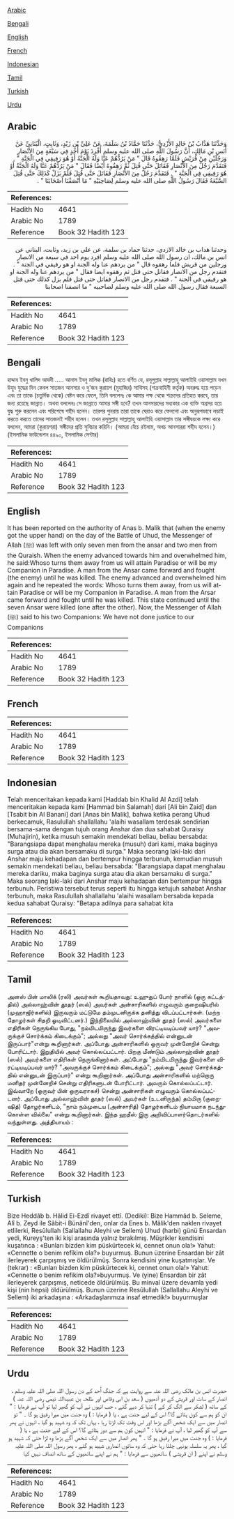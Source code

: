 [Arabic](#arabic)

[Bengali](#bengali)

[English](#english)

[French](#french)

[Indonesian](#indonesian)

[Tamil](#tamil)

[Turkish](#turkish)

[Urdu](#urdu)

## Arabic


<div dir="rtl" lang="ar" style={{fontSize:'larger',backgroundColor:'#f8f9fa',padding:20}}>
وَحَدَّثَنَا هَدَّابُ بْنُ خَالِدٍ الأَزْدِيُّ، حَدَّثَنَا حَمَّادُ بْنُ سَلَمَةَ، عَنْ عَلِيِّ بْنِ زَيْدٍ، وَثَابِتٍ، الْبُنَانِيِّ عَنْ أَنَسِ بْنِ مَالِكٍ، أَنَّ رَسُولَ اللَّهِ صلى الله عليه وسلم أُفْرِدَ يَوْمَ أُحُدٍ فِي سَبْعَةٍ مِنَ الأَنْصَارِ وَرَجُلَيْنِ مِنْ قُرَيْشٍ فَلَمَّا رَهِقُوهُ قَالَ ‏"‏ مَنْ يَرُدُّهُمْ عَنَّا وَلَهُ الْجَنَّةُ أَوْ هُوَ رَفِيقِي فِي الْجَنَّةِ ‏"‏ ‏.‏ فَتَقَدَّمَ رَجُلٌ مِنَ الأَنْصَارِ فَقَاتَلَ حَتَّى قُتِلَ ثُمَّ رَهِقُوهُ أَيْضًا فَقَالَ ‏"‏ مَنْ يَرُدُّهُمْ عَنَّا وَلَهُ الْجَنَّةُ أَوْ هُوَ رَفِيقِي فِي الْجَنَّةِ ‏"‏ ‏.‏ فَتَقَدَّمَ رَجُلٌ مِنَ الأَنْصَارِ فَقَاتَلَ حَتَّى قُتِلَ فَلَمْ يَزَلْ كَذَلِكَ حَتَّى قُتِلَ السَّبْعَةُ فَقَالَ رَسُولُ اللَّهِ صلى الله عليه وسلم لِصَاحِبَيْهِ ‏"‏ مَا أَنْصَفْنَا أَصْحَابَنَا ‏"‏ ‏.‏
</div>
<div style={{backgroundColor:'#f8f9fa',padding:20, marginBottom: 10}}><table> <thead> <tr> <th>References:</th> <th></th> </tr> </thead> <tbody><tr><td>Hadith No</td><td>4641</td></tr><tr><td>Arabic No</td><td>1789</td></tr><tr><td>Reference</td><td>Book 32 Hadith 123</td></tr></tbody></table></div>


<div dir="rtl" lang="ar" style={{fontSize:'larger',backgroundColor:'#f8f9fa',padding:20}}>
وحدثنا هداب بن خالد الازدي، حدثنا حماد بن سلمة، عن علي بن زيد، وثابت، البناني عن انس بن مالك، ان رسول الله صلى الله عليه وسلم افرد يوم احد في سبعة من الانصار ورجلين من قريش فلما رهقوه قال " من يردهم عنا وله الجنة او هو رفيقي في الجنة " . فتقدم رجل من الانصار فقاتل حتى قتل ثم رهقوه ايضا فقال " من يردهم عنا وله الجنة او هو رفيقي في الجنة " . فتقدم رجل من الانصار فقاتل حتى قتل فلم يزل كذلك حتى قتل السبعة فقال رسول الله صلى الله عليه وسلم لصاحبيه " ما انصفنا اصحابنا
</div>
<div style={{backgroundColor:'#f8f9fa',padding:20, marginBottom: 10}}><table> <thead> <tr> <th>References:</th> <th></th> </tr> </thead> <tbody><tr><td>Hadith No</td><td>4641</td></tr><tr><td>Arabic No</td><td>1789</td></tr><tr><td>Reference</td><td>Book 32 Hadith 123</td></tr></tbody></table></div>

## Bengali


<div dir="ltr" lang="bn" style={{fontSize:'larger',backgroundColor:'#f8f9fa',padding:20}}>
হাদ্দাব ইবনু খালিদ আযদী ..... আনাস ইবনু মালিক (রাযিঃ) হতে বর্ণিত যে, রসূলুল্লাহ সাল্লাল্লাহু আলাইহি ওয়াসাল্লাম যখন উহুদ যুদ্ধের দিন কেবল সাতজন আনসার ও দু'জন কুরায়শ (মুহাজির) সাথিসহ (শক্রবাহিনী কর্তৃক) অবরুদ্ধ হয়ে পড়েন এবং তা তাকে (চতুর্দিক থেকে) বেষ্টন করে ফেলে, তিনি বললেনঃ কে আমার পক্ষ থেকে শক্রদের প্রতিহত করবে, তার জন্য রয়েছে জান্নাত। অথবা বললেনঃ সে জান্নাতে আমার সঙ্গী হবে? তখন আনসারদের মধ্যকার এক ব্যক্তি অগ্রসর হয়ে যুদ্ধ শুরু করলেন এবং পরিশেষে শহীদ হলেন। তারপর পুনরায় তারা তাকে ঘেরাও করে ফেললো এবং অনুরূপভাবে লড়াই করতে করতে তাদের সাতজনই শহীদ হলেন। তখন রসূলুল্লাহ সাল্লাল্লাহু আলাইহি ওয়াসাল্লাম তার সঙ্গীদ্বয়কে লক্ষ্য করে বললেন, আমরা (কুরায়শরা) সঙ্গীদের প্রতি সুবিচার করিনি। (আমরা বেঁচে রইলাম, অথচ আনসাররা শহীদ হলেন।) (ইসলামিক ফাউন্ডেশন ৪৪৯০, ইসলামিক সেন্টার)
</div>
<div style={{backgroundColor:'#f8f9fa',padding:20, marginBottom: 10}}><table> <thead> <tr> <th>References:</th> <th></th> </tr> </thead> <tbody><tr><td>Hadith No</td><td>4641</td></tr><tr><td>Arabic No</td><td>1789</td></tr><tr><td>Reference</td><td>Book 32 Hadith 123</td></tr></tbody></table></div>

## English


<div dir="ltr" lang="en" style={{fontSize:'larger',backgroundColor:'#f8f9fa',padding:20}}>
It has been reported on the authority of Anas b. Malik that (when the enemy got the upper hand) on the day of the Battle of Uhud, the Messenger of Allah (ﷺ) was left with only seven men from the ansar and two men from the Quraish. When the enemy advanced towards him and overwhelmed him, he said:Whoso turns them away from us will attain Paradise or will be my Companion in Paradise. A man from the Ansar came forward and fought (the enemy) until he was killed. The enemy advanced and overwhelmed him again and he repeated the words: Whoso turns them away, from us will attain Paradise or will be my Companion in Paradise. A man from the Arsar came forward and fought until he was killed. This state continued until the seven Ansar were killed (one after the other). Now, the Messenger of Allah (ﷺ) said to his two Companions: We have not done justice to our Companions
</div>
<div style={{backgroundColor:'#f8f9fa',padding:20, marginBottom: 10}}><table> <thead> <tr> <th>References:</th> <th></th> </tr> </thead> <tbody><tr><td>Hadith No</td><td>4641</td></tr><tr><td>Arabic No</td><td>1789</td></tr><tr><td>Reference</td><td>Book 32 Hadith 123</td></tr></tbody></table></div>

## French


<div dir="ltr" lang="fr" style={{fontSize:'larger',backgroundColor:'#f8f9fa',padding:20}}>

</div>
<div style={{backgroundColor:'#f8f9fa',padding:20, marginBottom: 10}}><table> <thead> <tr> <th>References:</th> <th></th> </tr> </thead> <tbody><tr><td>Hadith No</td><td>4641</td></tr><tr><td>Arabic No</td><td>1789</td></tr><tr><td>Reference</td><td>Book 32 Hadith 123</td></tr></tbody></table></div>

## Indonesian


<div dir="ltr" lang="id" style={{fontSize:'larger',backgroundColor:'#f8f9fa',padding:20}}>
Telah menceritakan kepada kami [Haddab bin Khalid Al Azdi] telah menceritakan kepada kami [Hammad bin Salamah] dari [Ali bin Zaid] dan [Tsabit bin Al Banani] dari [Anas bin Malik], bahwa ketika perang Uhud berkecamuk, Rasulullah shallallahu 'alaihi wasallam terdesak sendirian bersama-sama dengan tujuh orang Anshar dan dua sahabat Quraisy (Muhajirin), ketika musuh semakin mendekati beliau, beliau bersabda: "Barangsiapa dapat menghalau mereka (musuh) dari kami, maka baginya surga atau dia akan bersamaku di surga." Maka seorang laki-laki dari Anshar maju kehadapan dan bertempur hingga terbunuh, kemudian musuh semakin mendekati beliau, beliau bersabda: "Barangsiapa dapat menghalau mereka dariku, maka baginya surga atau dia akan bersamaku di surga." Maka seorang laki-laki dari Anshar maju kehadapan dan bertempur hingga terbunuh. Peristiwa tersebut terus seperti itu hingga ketujuh sahabat Anshar terbunuh, maka Rasulullah shallallahu 'alaihi wasallam bersabda kepada kedua sahabat Quraisy: "Betapa adilnya para sahabat kita
</div>
<div style={{backgroundColor:'#f8f9fa',padding:20, marginBottom: 10}}><table> <thead> <tr> <th>References:</th> <th></th> </tr> </thead> <tbody><tr><td>Hadith No</td><td>4641</td></tr><tr><td>Arabic No</td><td>1789</td></tr><tr><td>Reference</td><td>Book 32 Hadith 123</td></tr></tbody></table></div>

## Tamil


<div dir="ltr" lang="ta" style={{fontSize:'larger',backgroundColor:'#f8f9fa',padding:20}}>
அனஸ் பின் மாலிக் (ரலி) அவர்கள் கூறியதாவது: உஹுதுப் போர் நாளில் (ஒரு கட்டத்தில்) அல்லாஹ்வின் தூதர் (ஸல்) அவர்கள் அன்சாரிகளில் எழுவரும் குறைஷியரில் (முஹாஜிர்களில்) இருவரும் மட்டுமே தம்முடனிருக்க தனித்து விடப்பட்டார்கள். (மற்ற தோழர்கள் சிதறி ஓடிவிட்டனர்.) இந்நிலையில் அல்லாஹ்வின் தூதர் (ஸல்) அவர்களை எதிரிகள் நெருங்கிய போது, "நம்மிடமிருந்து இவர்களை விரட்டியடிப்பவர் யார்? "அவருக்குச் சொர்க்கம் கிடைக்கும்"; அல்லது "அவர் சொர்க்கத்தில் என்னுடன் இருப்பார்"என்று கூறினார்கள். அப்போது அன்சாரிகளில் ஒருவர் முன்னேறிச் சென்று போரிட்டார். இறுதியில் அவர் கொல்லப்பட்டார். பிறகு மீண்டும் அல்லாஹ்வின் தூதர் (ஸல்) அவர்களை எதிரிகள் நெருங்கினார்கள். அப்போது "நம்மிடமிருந்து இவர்களை விரட்டியடிப்பவர் யார்? "அவருக்குச் சொர்க்கம் கிடைக்கும்"; அல்லது "அவர் சொர்க்கத்தில் என்னுடன் இருப்பார்" என்று கூறினார்கள். அப்போது அன்சாரிகளில் மற்றொரு மனிதர் முன்னேறிச் சென்று எதிரிகளுடன் போரிட்டார். அவரும் கொல்லப்பட்டார். இவ்வாறே (ஒருவர் பின் ஒருவராகச்) சென்று அன்சாரிகள் எழுவரும் கொல்லப்பட்டனர். அப்போது அல்லாஹ்வின் தூதர் (ஸல்) அவர்கள் (உடனிருந்த) தம்மிரு (குறைஷித்) தோழர்களிடம், "நாம் நம்முடைய (அன்சாரித்) தோழர்களிடம் நியாயமாக நடந்துகொள்ள வில்லை" என்று கூறினார்கள். இந்த ஹதீஸ் இரு அறிவிப்பாளர்தொடர்களில் வந்துள்ளது. அத்தியாயம் :
</div>
<div style={{backgroundColor:'#f8f9fa',padding:20, marginBottom: 10}}><table> <thead> <tr> <th>References:</th> <th></th> </tr> </thead> <tbody><tr><td>Hadith No</td><td>4641</td></tr><tr><td>Arabic No</td><td>1789</td></tr><tr><td>Reference</td><td>Book 32 Hadith 123</td></tr></tbody></table></div>

## Turkish


<div dir="ltr" lang="tr" style={{fontSize:'larger',backgroundColor:'#f8f9fa',padding:20}}>
Bize Heddâb b. Hâlid Ei-Ezdî rivayet ettî. (Dediki): Bize Hammâd b. Seleme, Alî b. Zeyd ile Sâbit-i Bünânî'den, onlar da Enes b. Mâlik'den naklen rivayet etlilerki, Resûlullah (Sallallahu Aleyhi ve Sellem) Uhud (harbi) günü Ensardan yedi, Kureyş'ten iki kişi arasında yalnız bırakılmış. Müşrikler kendisini kuşatınca : «Bunları bizden kim püskürtecek ki, cennet onun ola!» Yahut: «Cennette o benim refîkim ola?» buyurmuş. Bunun üzerine Ensardan bir zât ilerleyerek çarpışmış ve öldürülmüş. Sonra kendisini yine kuşatmışlar. Ve (tekrar) : «Bunları bizden kim püskürtecek ki, cennet onun ola!» Yahut: «Cennette o benim refikim ola?»buyurmuş. Ve (yine) Ensardan bir zât ilerleyerek çarpışmış, neticede öldürülmüş. Bu minval üzere devamla yedi kişi (nin hepsi) öldürülmüş. Bunun üzerine Resûlullah (Sallallahu Aleyhi ve Sellem) iki arkadaşına : «Arkadaşlarımıza insaf etmedik!» buyurmuşlar
</div>
<div style={{backgroundColor:'#f8f9fa',padding:20, marginBottom: 10}}><table> <thead> <tr> <th>References:</th> <th></th> </tr> </thead> <tbody><tr><td>Hadith No</td><td>4641</td></tr><tr><td>Arabic No</td><td>1789</td></tr><tr><td>Reference</td><td>Book 32 Hadith 123</td></tr></tbody></table></div>

## Urdu


<div dir="rtl" lang="ur" style={{fontSize:'larger',backgroundColor:'#f8f9fa',padding:20}}>
حضرت انس بن مالک رضی اللہ عنہ سے روایت ہے کہ جنگ اُحد کے دن رسول اللہ صلی اللہ علیہ وسلم ، انصار کے سات اور قریش کے دو آدمیوں ( سعد بن ابی وقاص اور طلحہ بن عبیداللہ تیمی رضی اللہ عنہ ) کے ساتھ ( لشکر سے الگ کر کے ) تنہا کر دیے گئے ، جب انہوں نے آپ کو گھیر لیا تو آپ نے فرمایا : " ان کو ہم سے کون ہٹائے گا؟ اس کے لیے جنت ہے ، یا ( فرمایا : ) وہ جنت میں میرا رفیق ہو گا ۔ " تو انصار میں سے ایک شخص آگے بڑھا اور اس وقت تک لڑتا رہا ، یہاں تک کہ وہ شہید ہو گیا ، انہوں نے پھر سے آپ کو گھیر لیا ، آپ نے فرمایا : " انہیں کون ہم سے دور ہٹائے گا؟ اس کے لیے جنت ہے ، یا ( فرمایا : ) وہ جنت میں میرا رفیق ہو گا ۔ " پھر انصار میں سے ایک شخص آگے بڑھا وہ لڑا حتی کہ شہید ہو گیا ، پھر یہ سلسلہ یونہی چلتا رہا حتی کہ وہ ساتوں انصاری شہید ہو گئے ، پھر رسول اللہ صلی اللہ علیہ وسلم نے اپنے ( ان قریشی ) ساتھیوں سے فرمایا : " ہم نے اپنے ساتھیوں کے ساتھ انصاف نہیں کیا
</div>
<div style={{backgroundColor:'#f8f9fa',padding:20, marginBottom: 10}}><table> <thead> <tr> <th>References:</th> <th></th> </tr> </thead> <tbody><tr><td>Hadith No</td><td>4641</td></tr><tr><td>Arabic No</td><td>1789</td></tr><tr><td>Reference</td><td>Book 32 Hadith 123</td></tr></tbody></table></div>
